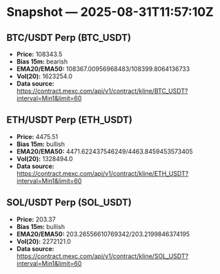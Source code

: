 # Snapshot — 2025-08-31T11:57:10Z

## BTC/USDT Perp (BTC_USDT)
- **Price:** 108343.5
- **Bias 15m:** bearish
- **EMA20/EMA50:** 108367.00956968483/108399.8064136733
- **Vol(20):** 1623254.0
- **Data source:** https://contract.mexc.com/api/v1/contract/kline/BTC_USDT?interval=Min1&limit=60

## ETH/USDT Perp (ETH_USDT)
- **Price:** 4475.51
- **Bias 15m:** bullish
- **EMA20/EMA50:** 4471.622437546249/4463.8459453573405
- **Vol(20):** 1328494.0
- **Data source:** https://contract.mexc.com/api/v1/contract/kline/ETH_USDT?interval=Min1&limit=60

## SOL/USDT Perp (SOL_USDT)
- **Price:** 203.37
- **Bias 15m:** bullish
- **EMA20/EMA50:** 203.26556610769342/203.2199846374195
- **Vol(20):** 2272121.0
- **Data source:** https://contract.mexc.com/api/v1/contract/kline/SOL_USDT?interval=Min1&limit=60
